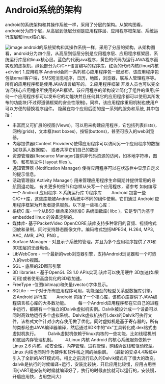 # Android系统的架构

android的系统架构和其操作系统一样，采用了分层的架构。从架构图看，android分为四个层，从高层到低层分别是应用程序层、应用程序框架层、系统运行库层和linux核心层。

![image](https://github.com/woojean/woojean.github.io/blob/master/images/java_5.png)
android的系统架构和其操作系统一样，采用了分层的架构。从架构图看，android分为四个层，从高层到低层分别是应用程序层、应用程序框架层、系统运行库层和linux核心层。蓝色的代表java程序，黄色的代码为运行JAVA程序而实现的虚拟机，绿色部分为C/C++语言编写的程序库，红色的代码内核(linux内核+drvier)
1.应用程序
Android会同一系列核心应用程序包一起发布，该应用程序包包括email客户端，SMS短消息程序，日历，地图，浏览器，联系人管理程序等。所有的应用程序都是使用JAVA语言编写的。
2.应用程序框架
开发人员也可以完全访问核心应用程序所使用的API框架。该应用程序的架构设计简化了组件的重用;任何一个应用程序都可以发布它的功能块并且任何其它的应用程序都可以使用其所发布的功能块(不过得遵循框架的安全性限制)。同样，该应用程序重用机制也使用户可以方便的替换程序组件。
隐藏在每个应用后面的是一系列的服务和系统, 其中包括：
* 丰富而又可扩展的视图(Views)，可以用来构建应用程序，它包括列表(lists)，网格(grids)，文本框(text boxes)，按钮(buttons)，甚至可嵌入的web浏览器。
* 内容提供器(Content Providers)使得应用程序可以访问另一个应用程序的数据(如联系人数据库)， 或者共享它们自己的数据
* 资源管理器(Resource Manager)提供非代码资源的访问，如本地字符串，图形，和布局文件( layout files )。
* 通知管理器 (Notification Manager) 使得应用程序可以在状态栏中显示自定义的提示信息。
* 活动管理器( Activity Manager) 用来管理应用程序生命周期并提供常用的导航回退功能。
    有关更多的细节和怎样从头写一个应用程序，请参考 如何编写一个 Android 应用程序.
    3.系统运行库
    1)程序库
    　　Android 包含一些C/C++库，这些库能被Android系统中不同的组件使用。它们通过 Android 应用程序框架为开发者提供服务。以下是一些核心库：
* 系统C 库- 一个从BSD 继承来的标准C 系统函数库( libc )，它是专门为基于embedded linux 的设备定制的。
* 媒体库- 基于PacketVideo OpenCORE;该库支持多种常用的音频、视频格式回放和录制，同时支持静态图像文件。编码格式包括MPEG4, H.264, MP3, AAC, AMR, JPG, PNG 。
* Surface Manager - 对显示子系统的管理，并且为多个应用程序提供了2D和3D图层的无缝融合。
* LibWebCore - 一个最新的web浏览器引擎，支持Android浏览器和一个可嵌入的web视图。
* SGL - 底层的2D图形引擎
* 3D libraries - 基于OpenGL ES 1.0 APIs实现;该库可以使用硬件 3D加速(如果可用)或者使用高度优化的3D软加速。
* FreeType -位图(bitmap)和矢量(vector)字体显示。
* SQLite - 一个对于所有应用程序可用，功能强劲的轻型关系型数据库引擎。
    2)Android 运行库
    　　Android 包括了一个核心库，该核心库提供了JAVA编程语言核心库的大多数功能。
    　　每一个Android应用程序都在它自己的进程中运行，都拥有一个独立的Dalvik虚拟机实例。Dalvik被设计成一个设备可以同时高效地运行多个虚拟系统。Dalvik虚拟机执行(.dex)的Dalvik可执行文件，该格式文件针对小内存使用做了优化。同时虚拟机是基于寄存器的，所有的类都经由JAVA编译器编译，然后通过SDK中的“dx”工具转化成.dex格式由虚拟机执行。
    　　Dalvik虚拟机依赖于linux内核的一些功能，比如线程机制和底层内存管理机制。
    　　4.Linux 内核
    Android 的核心系统服务依赖于Linux 2.6 内核，如安全性，内存管理，进程管理，网络协议栈和驱动模型。Linux 内核也同时作为硬件和软件栈之间的抽象层。
    （最新的安卓4.4系统中引入了全新的ART模式吗，相比之前流行已久的Dalvik模式有了很大的改变。dalvik是执行的时候编译+运行，安装比较快，开启应用比较慢，应用占用空间小ART是安装的时候就编译好了，执行的时候直接就可以运行的，安装慢，开启应用快，占用空间大）